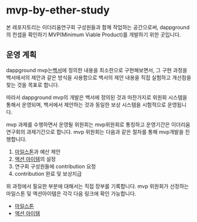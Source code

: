 # mvp-by-ether-study
본 레포지토리는 이더리움연구회 구성원들과 함께 작업하는 공간으로써, dappground의 컨셉을 확인하기 MVP(Minimum Viable Product)를 개발하기 위한 곳입니다.

## 운영 계획
dappground mvp는[백서](https://github.com/dappground/whitepaper)에 정의한 내용을 최소한으로 구현해보면서, 그 구현 과정을 백서에서의 제안과 같은 방식을 사용함으로 백서의 제안 내용을 직접 실험하고 개선점을 찾는 것을 목표로 합니다.


따라서 dappground mvp의 개발은 백서에 정의된 것과 마찬가지로 위원회 시스템을 통해서 운영되며, 백서에서 제안하는 것과 동일한 보상 시스템을 시험적으로 운영됩니다.

mvp 과제를 수행하면서 운영될 위원회는 mvp위원회로 통칭하고 운영기간은 이더리움연구회의 과제기간으로 합니다. mvp 위원회는 다음과 같은 절차를 통해 mvp개발을 진행합니다.

1. [마일스톤](projects)과 예산 제안
2. [액션 아이템](issues)의 설정
3. 연구회 구성원들에 contribution 요청
4. contribution 완료 및 보상지급

위 과정에서 필요한 부분에 대해서는 직접 장부를 기록합니다.
mvp 위원회가 선정하는 마일스톤 및 액션아이템은 각각 다음 링크에 확인 가능합니다.
- [마일스톤](projects)
- [액션 아이템](issues)
